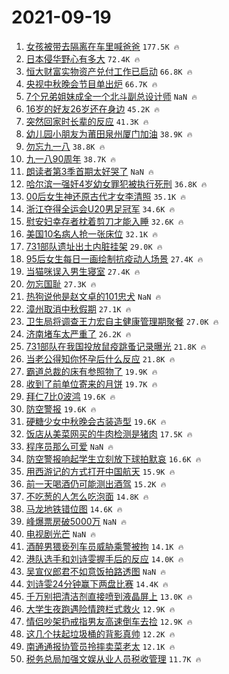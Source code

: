 # 2021-09-19

1. [女孩被带去隔离在车里喊爸爸](https://s.weibo.com/weibo?q=%E5%A5%B3%E5%AD%A9%E8%A2%AB%E5%B8%A6%E5%8E%BB%E9%9A%94%E7%A6%BB%E5%9C%A8%E8%BD%A6%E9%87%8C%E5%96%8A%E7%88%B8%E7%88%B8&Refer=top) `177.5K 🔥`
1. [日本侵华野心有多大](https://s.weibo.com/weibo?q=%23%E6%97%A5%E6%9C%AC%E4%BE%B5%E5%8D%8E%E9%87%8E%E5%BF%83%E6%9C%89%E5%A4%9A%E5%A4%A7%23&Refer=top) `72.4K 🔥`
1. [恒大财富实物资产兑付工作已启动](https://s.weibo.com/weibo?q=%23%E6%81%92%E5%A4%A7%E8%B4%A2%E5%AF%8C%E5%AE%9E%E7%89%A9%E8%B5%84%E4%BA%A7%E5%85%91%E4%BB%98%E5%B7%A5%E4%BD%9C%E5%B7%B2%E5%90%AF%E5%8A%A8%23&Refer=top) `66.8K 🔥`
1. [央视中秋晚会节目单出炉](https://s.weibo.com/weibo?q=%E5%A4%AE%E8%A7%86%E4%B8%AD%E7%A7%8B%E6%99%9A%E4%BC%9A%E8%8A%82%E7%9B%AE%E5%8D%95%E5%87%BA%E7%82%89&Refer=top) `66.7K 🔥`
1. [7个兄弟姐妹成全一个北斗副总设计师](https://s.weibo.com/weibo?q=%237%E4%B8%AA%E5%85%84%E5%BC%9F%E5%A7%90%E5%A6%B9%E6%88%90%E5%85%A8%E4%B8%80%E4%B8%AA%E5%8C%97%E6%96%97%E5%89%AF%E6%80%BB%E8%AE%BE%E8%AE%A1%E5%B8%88%23&Refer=top) `NaN 🔥`
1. [16岁的好友26岁还在身边](https://s.weibo.com/weibo?q=%2316%E5%B2%81%E7%9A%84%E5%A5%BD%E5%8F%8B26%E5%B2%81%E8%BF%98%E5%9C%A8%E8%BA%AB%E8%BE%B9%23&Refer=top) `45.2K 🔥`
1. [突然回家时长辈的反应](https://s.weibo.com/weibo?q=%23%E7%AA%81%E7%84%B6%E5%9B%9E%E5%AE%B6%E6%97%B6%E9%95%BF%E8%BE%88%E7%9A%84%E5%8F%8D%E5%BA%94%23&Refer=top) `41.3K 🔥`
1. [幼儿园小朋友为莆田泉州厦门加油](https://s.weibo.com/weibo?q=%23%E5%B9%BC%E5%84%BF%E5%9B%AD%E5%B0%8F%E6%9C%8B%E5%8F%8B%E4%B8%BA%E8%8E%86%E7%94%B0%E6%B3%89%E5%B7%9E%E5%8E%A6%E9%97%A8%E5%8A%A0%E6%B2%B9%23&Refer=top) `38.9K 🔥`
1. [勿忘九一八](https://s.weibo.com/weibo?q=%23%E5%8B%BF%E5%BF%98%E4%B9%9D%E4%B8%80%E5%85%AB%23&Refer=top) `38.8K 🔥`
1. [九一八90周年](https://s.weibo.com/weibo?q=%23%E4%B9%9D%E4%B8%80%E5%85%AB90%E5%91%A8%E5%B9%B4%23&Refer=top) `38.7K 🔥`
1. [朗读者第3季首期太好哭了](https://s.weibo.com/weibo?q=%23%E6%9C%97%E8%AF%BB%E8%80%85%E7%AC%AC3%E5%AD%A3%E9%A6%96%E6%9C%9F%E5%A4%AA%E5%A5%BD%E5%93%AD%E4%BA%86%23&Refer=top) `NaN 🔥`
1. [哈尔滨一强奸4岁幼女罪犯被执行死刑](https://s.weibo.com/weibo?q=%23%E5%93%88%E5%B0%94%E6%BB%A8%E4%B8%80%E5%BC%BA%E5%A5%B84%E5%B2%81%E5%B9%BC%E5%A5%B3%E7%BD%AA%E7%8A%AF%E8%A2%AB%E6%89%A7%E8%A1%8C%E6%AD%BB%E5%88%91%23&Refer=top) `36.8K 🔥`
1. [00后女生神还原古代才女李清照](https://s.weibo.com/weibo?q=%2300%E5%90%8E%E5%A5%B3%E7%94%9F%E7%A5%9E%E8%BF%98%E5%8E%9F%E5%8F%A4%E4%BB%A3%E6%89%8D%E5%A5%B3%E6%9D%8E%E6%B8%85%E7%85%A7%23&Refer=top) `35.1K 🔥`
1. [浙江夺得全运会U20男足冠军](https://s.weibo.com/weibo?q=%23%E6%B5%99%E6%B1%9F%E5%A4%BA%E5%BE%97%E5%85%A8%E8%BF%90%E4%BC%9AU20%E7%94%B7%E8%B6%B3%E5%86%A0%E5%86%9B%23&Refer=top) `34.6K 🔥`
1. [慰安妇幸存者枕着剪刀才能入睡](https://s.weibo.com/weibo?q=%23%E6%85%B0%E5%AE%89%E5%A6%87%E5%B9%B8%E5%AD%98%E8%80%85%E6%9E%95%E7%9D%80%E5%89%AA%E5%88%80%E6%89%8D%E8%83%BD%E5%85%A5%E7%9D%A1%23&Refer=top) `32.6K 🔥`
1. [美国10名病人抢一张床位](https://s.weibo.com/weibo?q=%23%E7%BE%8E%E5%9B%BD10%E5%90%8D%E7%97%85%E4%BA%BA%E6%8A%A2%E4%B8%80%E5%BC%A0%E5%BA%8A%E4%BD%8D%23&Refer=top) `32.1K 🔥`
1. [731部队遗址出土内脏挂架](https://s.weibo.com/weibo?q=%23731%E9%83%A8%E9%98%9F%E9%81%97%E5%9D%80%E5%87%BA%E5%9C%9F%E5%86%85%E8%84%8F%E6%8C%82%E6%9E%B6%23&Refer=top) `29.0K 🔥`
1. [95后女生每日一画绘制抗疫动人场景](https://s.weibo.com/weibo?q=%2395%E5%90%8E%E5%A5%B3%E7%94%9F%E6%AF%8F%E6%97%A5%E4%B8%80%E7%94%BB%E7%BB%98%E5%88%B6%E6%8A%97%E7%96%AB%E5%8A%A8%E4%BA%BA%E5%9C%BA%E6%99%AF%23&Refer=top) `27.4K 🔥`
1. [当猫咪误入男生寝室](https://s.weibo.com/weibo?q=%23%E5%BD%93%E7%8C%AB%E5%92%AA%E8%AF%AF%E5%85%A5%E7%94%B7%E7%94%9F%E5%AF%9D%E5%AE%A4%23&Refer=top) `27.4K 🔥`
1. [勿忘国耻](https://s.weibo.com/weibo?q=%23%E5%8B%BF%E5%BF%98%E5%9B%BD%E8%80%BB%23&Refer=top) `27.3K 🔥`
1. [热狗说他是赵文卓的101忠犬](https://s.weibo.com/weibo?q=%23%E7%83%AD%E7%8B%97%E8%AF%B4%E4%BB%96%E6%98%AF%E8%B5%B5%E6%96%87%E5%8D%93%E7%9A%84101%E5%BF%A0%E7%8A%AC%23&Refer=top) `NaN 🔥`
1. [漳州取消中秋假期](https://s.weibo.com/weibo?q=%E6%BC%B3%E5%B7%9E%E5%8F%96%E6%B6%88%E4%B8%AD%E7%A7%8B%E5%81%87%E6%9C%9F&Refer=top) `27.1K 🔥`
1. [卫生局将调查王力宏自主健康管理期聚餐](https://s.weibo.com/weibo?q=%23%E5%8D%AB%E7%94%9F%E5%B1%80%E5%B0%86%E8%B0%83%E6%9F%A5%E7%8E%8B%E5%8A%9B%E5%AE%8F%E8%87%AA%E4%B8%BB%E5%81%A5%E5%BA%B7%E7%AE%A1%E7%90%86%E6%9C%9F%E8%81%9A%E9%A4%90%23&Refer=top) `27.0K 🔥`
1. [济南堵车太严重了](https://s.weibo.com/weibo?q=%23%E6%B5%8E%E5%8D%97%E5%A0%B5%E8%BD%A6%E5%A4%AA%E4%B8%A5%E9%87%8D%E4%BA%86%23&Refer=top) `26.2K 🔥`
1. [731部队在我国投放鼠疫跳蚤记录曝光](https://s.weibo.com/weibo?q=%23731%E9%83%A8%E9%98%9F%E5%9C%A8%E6%88%91%E5%9B%BD%E6%8A%95%E6%94%BE%E9%BC%A0%E7%96%AB%E8%B7%B3%E8%9A%A4%E8%AE%B0%E5%BD%95%E6%9B%9D%E5%85%89%23&Refer=top) `21.8K 🔥`
1. [当老公得知你怀孕后什么反应](https://s.weibo.com/weibo?q=%23%E5%BD%93%E8%80%81%E5%85%AC%E5%BE%97%E7%9F%A5%E4%BD%A0%E6%80%80%E5%AD%95%E5%90%8E%E4%BB%80%E4%B9%88%E5%8F%8D%E5%BA%94%23&Refer=top) `21.8K 🔥`
1. [霸道总裁的床有参照物了](https://s.weibo.com/weibo?q=%23%E9%9C%B8%E9%81%93%E6%80%BB%E8%A3%81%E7%9A%84%E5%BA%8A%E6%9C%89%E5%8F%82%E7%85%A7%E7%89%A9%E4%BA%86%23&Refer=top) `19.9K 🔥`
1. [收到了前单位寄来的月饼](https://s.weibo.com/weibo?q=%23%E6%94%B6%E5%88%B0%E4%BA%86%E5%89%8D%E5%8D%95%E4%BD%8D%E5%AF%84%E6%9D%A5%E7%9A%84%E6%9C%88%E9%A5%BC%23&Refer=top) `19.7K 🔥`
1. [拜仁7比0波鸿](https://s.weibo.com/weibo?q=%E6%8B%9C%E4%BB%817%E6%AF%940%E6%B3%A2%E9%B8%BF&Refer=top) `19.6K 🔥`
1. [防空警报](https://s.weibo.com/weibo?q=%23%E9%98%B2%E7%A9%BA%E8%AD%A6%E6%8A%A5%23&Refer=top) `19.6K 🔥`
1. [硬糖少女中秋晚会古装造型](https://s.weibo.com/weibo?q=%23%E7%A1%AC%E7%B3%96%E5%B0%91%E5%A5%B3%E4%B8%AD%E7%A7%8B%E6%99%9A%E4%BC%9A%E5%8F%A4%E8%A3%85%E9%80%A0%E5%9E%8B%23&Refer=top) `19.6K 🔥`
1. [饭店从美菜网买的牛肉检测是猪肉](https://s.weibo.com/weibo?q=%23%E9%A5%AD%E5%BA%97%E4%BB%8E%E7%BE%8E%E8%8F%9C%E7%BD%91%E4%B9%B0%E7%9A%84%E7%89%9B%E8%82%89%E6%A3%80%E6%B5%8B%E6%98%AF%E7%8C%AA%E8%82%89%23&Refer=top) `17.5K 🔥`
1. [程序员那么可爱](https://s.weibo.com/weibo?q=%E7%A8%8B%E5%BA%8F%E5%91%98%E9%82%A3%E4%B9%88%E5%8F%AF%E7%88%B1&Refer=top) `NaN 🔥`
1. [防空警报响起学生立刻放下球拍默哀](https://s.weibo.com/weibo?q=%23%E9%98%B2%E7%A9%BA%E8%AD%A6%E6%8A%A5%E5%93%8D%E8%B5%B7%E5%AD%A6%E7%94%9F%E7%AB%8B%E5%88%BB%E6%94%BE%E4%B8%8B%E7%90%83%E6%8B%8D%E9%BB%98%E5%93%80%23&Refer=top) `16.6K 🔥`
1. [用西游记的方式打开中国航天](https://s.weibo.com/weibo?q=%23%E7%94%A8%E8%A5%BF%E6%B8%B8%E8%AE%B0%E7%9A%84%E6%96%B9%E5%BC%8F%E6%89%93%E5%BC%80%E4%B8%AD%E5%9B%BD%E8%88%AA%E5%A4%A9%23&Refer=top) `15.9K 🔥`
1. [前一天喝酒仍可能测出酒驾](https://s.weibo.com/weibo?q=%23%E5%89%8D%E4%B8%80%E5%A4%A9%E5%96%9D%E9%85%92%E4%BB%8D%E5%8F%AF%E8%83%BD%E6%B5%8B%E5%87%BA%E9%85%92%E9%A9%BE%23&Refer=top) `15.2K 🔥`
1. [不吃葱的人怎么吃泡面](https://s.weibo.com/weibo?q=%23%E4%B8%8D%E5%90%83%E8%91%B1%E7%9A%84%E4%BA%BA%E6%80%8E%E4%B9%88%E5%90%83%E6%B3%A1%E9%9D%A2%23&Refer=top) `14.8K 🔥`
1. [马龙地铁错位图](https://s.weibo.com/weibo?q=%23%E9%A9%AC%E9%BE%99%E5%9C%B0%E9%93%81%E9%94%99%E4%BD%8D%E5%9B%BE%23&Refer=top) `14.6K 🔥`
1. [峰爆票房破5000万](https://s.weibo.com/weibo?q=%23%E5%B3%B0%E7%88%86%E7%A5%A8%E6%88%BF%E7%A0%B45000%E4%B8%87%23&Refer=top) `NaN 🔥`
1. [电视剧光芒](https://s.weibo.com/weibo?q=%23%E7%94%B5%E8%A7%86%E5%89%A7%E5%85%89%E8%8A%92%23&Refer=top) `NaN 🔥`
1. [酒醉男猥亵列车员威胁乘警被拘](https://s.weibo.com/weibo?q=%23%E9%85%92%E9%86%89%E7%94%B7%E7%8C%A5%E4%BA%B5%E5%88%97%E8%BD%A6%E5%91%98%E5%A8%81%E8%83%81%E4%B9%98%E8%AD%A6%E8%A2%AB%E6%8B%98%23&Refer=top) `14.1K 🔥`
1. [港队选手和刘诗雯握手后的反应](https://s.weibo.com/weibo?q=%23%E6%B8%AF%E9%98%9F%E9%80%89%E6%89%8B%E5%92%8C%E5%88%98%E8%AF%97%E9%9B%AF%E6%8F%A1%E6%89%8B%E5%90%8E%E7%9A%84%E5%8F%8D%E5%BA%94%23&Refer=top) `14.0K 🔥`
1. [吴宣仪郎君不如意饭拍路透图](https://s.weibo.com/weibo?q=%23%E5%90%B4%E5%AE%A3%E4%BB%AA%E9%83%8E%E5%90%9B%E4%B8%8D%E5%A6%82%E6%84%8F%E9%A5%AD%E6%8B%8D%E8%B7%AF%E9%80%8F%E5%9B%BE%23&Refer=top) `NaN 🔥`
1. [刘诗雯24分钟赢下两盘比赛](https://s.weibo.com/weibo?q=%23%E5%88%98%E8%AF%97%E9%9B%AF24%E5%88%86%E9%92%9F%E8%B5%A2%E4%B8%8B%E4%B8%A4%E7%9B%98%E6%AF%94%E8%B5%9B%23&Refer=top) `14.4K 🔥`
1. [千万别把清洁剂直接喷到液晶屏上](https://s.weibo.com/weibo?q=%23%E5%8D%83%E4%B8%87%E5%88%AB%E6%8A%8A%E6%B8%85%E6%B4%81%E5%89%82%E7%9B%B4%E6%8E%A5%E5%96%B7%E5%88%B0%E6%B6%B2%E6%99%B6%E5%B1%8F%E4%B8%8A%23&Refer=top) `13.0K 🔥`
1. [大学生夜跑遇险情跨栏式救火](https://s.weibo.com/weibo?q=%23%E5%A4%A7%E5%AD%A6%E7%94%9F%E5%A4%9C%E8%B7%91%E9%81%87%E9%99%A9%E6%83%85%E8%B7%A8%E6%A0%8F%E5%BC%8F%E6%95%91%E7%81%AB%23&Refer=top) `12.9K 🔥`
1. [情侣吵架扔戒指男友高速倒车去捡](https://s.weibo.com/weibo?q=%23%E6%83%85%E4%BE%A3%E5%90%B5%E6%9E%B6%E6%89%94%E6%88%92%E6%8C%87%E7%94%B7%E5%8F%8B%E9%AB%98%E9%80%9F%E5%80%92%E8%BD%A6%E5%8E%BB%E6%8D%A1%23&Refer=top) `12.9K 🔥`
1. [这几个扶起垃圾桶的背影真帅](https://s.weibo.com/weibo?q=%23%E8%BF%99%E5%87%A0%E4%B8%AA%E6%89%B6%E8%B5%B7%E5%9E%83%E5%9C%BE%E6%A1%B6%E7%9A%84%E8%83%8C%E5%BD%B1%E7%9C%9F%E5%B8%85%23&Refer=top) `12.2K 🔥`
1. [南通通报协管员拎摔卖菜老太](https://s.weibo.com/weibo?q=%23%E5%8D%97%E9%80%9A%E9%80%9A%E6%8A%A5%E5%8D%8F%E7%AE%A1%E5%91%98%E6%8B%8E%E6%91%94%E5%8D%96%E8%8F%9C%E8%80%81%E5%A4%AA%23&Refer=top) `12.1K 🔥`
1. [税务总局加强文娱从业人员税收管理](https://s.weibo.com/weibo?q=%23%E7%A8%8E%E5%8A%A1%E6%80%BB%E5%B1%80%E5%8A%A0%E5%BC%BA%E6%96%87%E5%A8%B1%E4%BB%8E%E4%B8%9A%E4%BA%BA%E5%91%98%E7%A8%8E%E6%94%B6%E7%AE%A1%E7%90%86%23&Refer=top) `11.7K 🔥`

